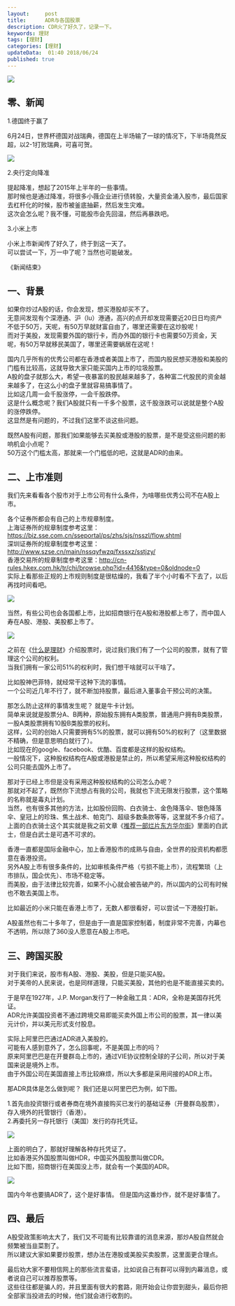 ```yaml
---   
layout:     post  
title:      ADR与各国股票 
description: CDR火了好久了，记录一下。  
keywords: 理财 
tags: [理财]  
categories: [理财]  
updateData:  01:40 2018/06/24   
published: true   
---  
```



![](/images/2018/06/20180319221037060.jpg)


## 零、新闻  

1.德国终于赢了  

6月24日，世界杯德国对战瑞典，德国在上半场输了一球的情况下，下半场竟然反超，以2-1打败瑞典，可喜可贺。    

![](/images/2018/06/20180624182855.jpg)


2.央行定向降准    


提起降准，想起了2015年上半年的一些事情。    
那时候也是通过降准，将很多小薇企业进行债转股，大量资金涌入股市，最后国家去杠杆化的时候，股市被釜底抽薪，然后发生灾难。    
这次会怎么呢？我不懂，可能股市会先回温，然后再暴跌吧。    


3.小米上市  


小米上市新闻传了好久了，终于到这一天了。    
可以尝试一下，万一中了呢？当然也可能破发。    


《新闻结束》  


## 一、背景  


如果你炒过A股的话，你会发现，想买港股却买不了。    
无意间发现有个深港通、沪（lu）港通，高兴的点开却发现需要近20日日均资产不低于50万，天呢，有50万早就财富自由了，哪里还需要在这炒股呢！    
而对于美股，发现需要外国的银行卡，而办外国的银行卡也需要50万资金，天呢，有50万早就移民美国了，哪里还需要蜗居在这呢！    


国内几乎所有的优秀公司都在香港或者美国上市了，而国内股民想买港股和美股的门槛有比较高，这就导致大家只能买国内上市的垃圾股票。    
A股的盘子就那么大，希望一夜暴富的股民越来越多了，各种富二代股民的资金越来越多了，在这么小的盘子里就容易搞事情了。    
比如这几周一会千股涨停，一会千股跌停。    
这是什么概念呢？我们A股就只有一千多个股票，这千股涨跌可以说就是整个A股的涨停跌停。    
这显然是有问题的，不过我们这里不谈这些问题。    


既然A股有问题，那我们如果能够去买美股或港股的股票，是不是受这些问题的影响机会小点呢？     
50万这个门槛太高，那就来一个门槛低的吧，这就是ADR的由来。    


## 二、上市准则  


我们先来看看各个股市对于上市公司有什么条件，为啥哪些优秀公司不在A股上市。    


各个证券所都会有自己的上市规章制度。    
上海证券所的规章制度参考这里： https://biz.sse.com.cn/sseportal/ps/zhs/sjs/nsszl/flow.shtml    
深圳证券所的规章制度参考这里：http://www.szse.cn/main/nssqyfwzq/fxssxz/sstjzy/    
香港交易所的规章制度参考这里：http://cn-rules.hkex.com.hk/tr/chi/browse.php?id=4416&type=0&oldnode=0    
实际上看那些正规的上市规则制度是很枯燥的，我看了半个小时看不下去了，以后再找时间看吧。  


![](/images/2018/06/20180624153917.png)


当然，有些公司也会各国都上市，比如招商银行在A股和港股都上市了，而中国人寿在A股、港股、美股都上市了。  


![](/images/2018/06/20180624173324.jpg)



之前在《[什么是理财](https://mp.weixin.qq.com/s/jghH-D6CC_mGEFkkNnvC3A)》介绍股票时，说过我们我们有了一个公司的股票，就有了管理这个公司的权利。  
当我们拥有一家公司51%的权利时，我们想干啥就可以干啥了。   


比如股神巴菲特，就经常干这种下流的事情。  
一个公司近几年不行了，就不断加持股票，最后进入董事会干预公司的决策。  


那怎么防止这样的事情发生呢？  就是牛卡计划。  
简单来说就是股票分A、B两种，原始股东拥有A类股票，普通用户拥有B类股票，一股A类股票拥有10股B类股票的权利。    
这样，公司的创始人只需要拥有5%的股票，就可以拥有50%的权利了（这里数据不精确，但是意思明白就行了）。    
比如现在的google、facebook、优酷、百度都是这样的股权结构。    
一般情况下，这种股权结构在A股或港股是禁止的，所以希望采用这种股权结构的公司只能去国外上市了。    


那对于已经上市但是没有采用这种股权结构的公司怎么办呢？     
那就对不起了，既然你下流想占有我的公司，我就也下流无限发行股票，这个策略的名称就是毒丸计划。    
当然，也有很多其他的方法，比如股份回购、白衣骑士、金色降落伞、银色降落伞、皇冠上的珍珠、焦土战术、帕克门、超级多数条款等等，这里就不多介绍了。    
上面的白衣骑士这个其实就是我之前文章《[推荐一部烂片东方华尔街](https://mp.weixin.qq.com/s/Tjw2bYx13oAxMIykIdtK8A)》里面的白武士，但是白武士是可遇不可求的。    


香港一直都是国际金融中心，加上香港股市的成熟与自由，全世界的投资机构都愿意在香港投资。    
另外A股上市有很多条件的，比如审核条件严格（亏损不能上市），流程繁琐（上市排队，国企优先）、市场不稳定等。    
而美股，由于法律比较完善，如果不小心就会被告破产的，所以国内的公司有时候也不敢去美国上市。    


比如最近的小米只能在香港上市了，无数人都很看好，可以尝试一下港股打新。    


A股虽然也有二十多年了，但是由于一直是国家控制着，制度非常不完善，内幕也不透明，所以除了360没人愿意在A股上市吧。    


## 三、跨国买股

对于我们来说，股市有A股、港股、美股，但是只能买A股。    
对于美帝的人民来说，也是同样道理，只能买美股，其他的也是不能直接买卖的。  


于是早在1927年，J.P. Morgan发行了一种金融工具：ADR，全称是美国存托凭证。   
ADR允许美国投资者不通过跨境交易即能买卖外国上市公司的股票，其一律以美元计价，并以美元形式支付股息。  


实际上阿里巴巴通过ADR进入美股的。    
可能有人感到意外了，怎么回事呢，不是美国上市的吗？    
原来阿里巴巴是在开曼群岛上市的，通过VIE协议控制全球的子公司，所以对于美国来说是境外上市。    
由于外国公司在美国直接上市比较麻烦，所以大多都是采用间接的ADR上市。    


那ADR具体是怎么做到呢？  我们还是以阿里巴巴为例，如下图。    

1.首先由投资银行或者券商在境外直接购买已发行的基础证券（开曼群岛股票），存入境外的托管银行（香港）。  
2.再委托另一存托银行（美国）发行的存托凭证。  

![](/images/2018/06/20180624165210.png)


上面的明白了，那就好理解各种存托凭证了。    
比如香港买外国股票叫做HDR，中国买外国股票叫做CDR。    
比如下图，招商银行在美国没上市，就会有一个美国的ADR。  


![](/images/2018/06/20180624173346.jpg)


国内今年也要搞ADR了，这个是好事情。
但是国内这番炒作，就不是好事情了。  


## 四、最后  

A股受政策影响太大了，我们又不可能有比较靠谱的消息来源，那炒A股自然就会频繁被当韭菜割了。  
所以建议大家如果要炒股票，想办法在港股或美股买卖股票，这里面更合理点。  


最后劝大家不要相信网上的那些流言蜚语，比如说自己有群可以得到内幕消息，或者说自己可以推荐股票等。  
这些往往都是骗人的，并且里面有很大的套路，刚开始会让你尝到甜头，最后你把全部家当投进去的时候，他们就会进行收割的。  



